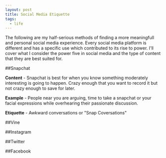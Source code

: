 ```yaml
---
layout: post
title: Social Media Etiquette
tags:
  - life
---
```


The following are my half-serious methods of finding a more meaningfull and personal social media experience. Every social media platform is different and has a specific use which contributed to its rise to power. I'll cover what I consider the power five in social media and the type of content that they are best suited for.

##Snapchat

**Content** - Snapchat is best for when you know something moderately interesting is going to happen. Crazy enough that you want to record it but not crazy enough to save for later. 

**Example** - People near you are arguing, time to take a snapchat or your facial expressions while overhearing their passionate discussion.

**Etiquette** - Awkward conversations or "Snap Coversations" 

##Vine



##Instagram



##Twitter

##Facebook